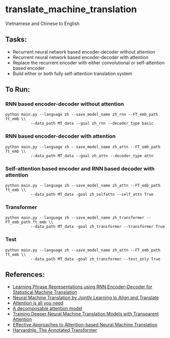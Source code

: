 # translate_machine_translation
Vietnamese and Chinese to English 

## Tasks:
- Recurrent neural network based encoder-decoder without attention
- Recurrent neural network based encoder-decoder with attention
- Replace the recurrent encoder with either convolutional or self-attention based encoder
- Build either or both fully self-attention translation system

## To Run:
### RNN based encoder-decoder without attention
	python main.py --language zh --save_model_name zh_rnn --FT_emb_path ft_emb \\
		       --data_path MT_data --goal zh_rnn --decoder_type basic 
### RNN based encoder-decoder with attention
	python main.py --language zh --save_model_name zh_attn --FT_emb_path ft_emb \\
		       --data_path MT_data --goal zh_attn --decoder_type attn
### Self-attention based encoder and RNN based decoder with attention
	python main.py --language zh --save_model_name zh_attn --FT_emb_path ft_emb \\
		       --data_path MT_data -goal zh_selfattn --self_attn True
### Transformer
	python main.py --language zh --save_model_name zh_transformer --FT_emb_path ft_emb \\
		       --data_path MT_data -goal zh_transformer --transformer True
### Test
	python main.py --language zh --save_model_name zh_attn --FT_emb_path ft_emb \\
		       --data_path MT_data -goal zh_transformer --test_only True

		      
## References:
- [Learning Phrase Representations using RNN Encoder–Decoder for Statistical Machine Translation](https://arxiv.org/pdf/1406.1078.pdf)
- [Neural Machine Translation by Jointly Learning to Align and Translate](https://arxiv.org/pdf/1409.0473.pdf)
- [Attention is all you need](https://arxiv.org/pdf/1706.03762.pdf)
- [A decomposable attention model](https://arxiv.org/pdf/1606.01933.pdf)
- [Training Deeper Neural Machine Translation Models with Transparent Attention](http://aclweb.org/anthology/D18-1338)
- [Effective Approaches to Attention-based Neural Machine Translation](https://arxiv.org/pdf/1508.04025.pdf)
- [Harvardnlp, The Annotated Transformer](http://nlp.seas.harvard.edu/2018/04/03/attention.html)
